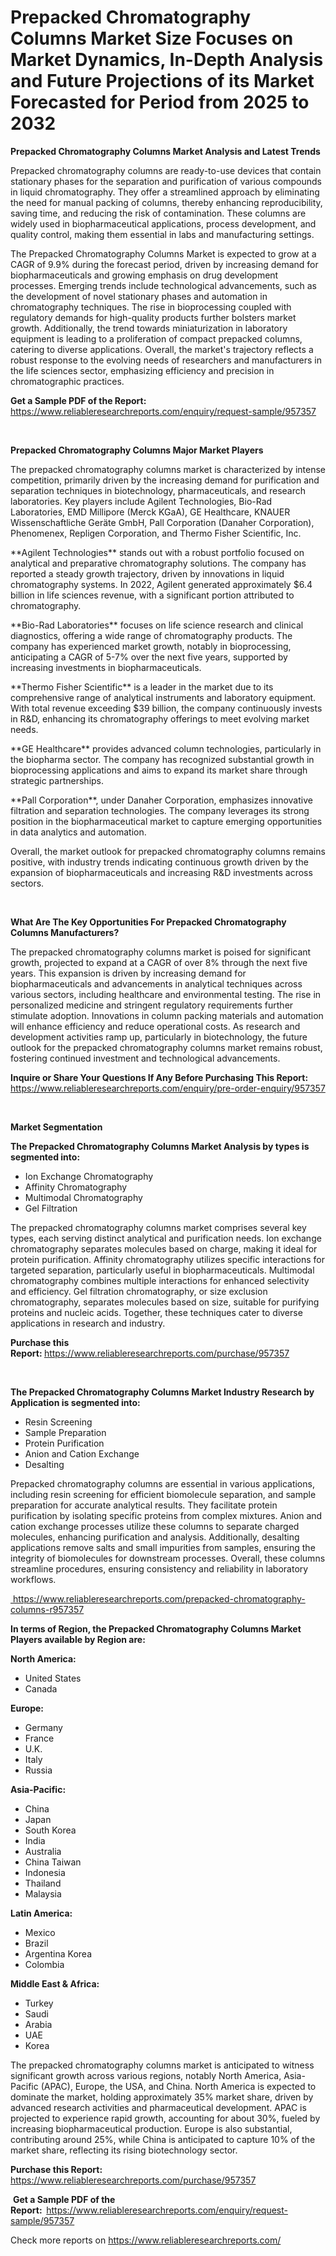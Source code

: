 <p><h1>Prepacked Chromatography Columns Market Size Focuses on Market Dynamics, In-Depth Analysis and Future Projections of its Market Forecasted for Period from 2025 to 2032</h1></p><p><strong>Prepacked Chromatography Columns Market Analysis and Latest Trends</strong></p>
<p><p>Prepacked chromatography columns are ready-to-use devices that contain stationary phases for the separation and purification of various compounds in liquid chromatography. They offer a streamlined approach by eliminating the need for manual packing of columns, thereby enhancing reproducibility, saving time, and reducing the risk of contamination. These columns are widely used in biopharmaceutical applications, process development, and quality control, making them essential in labs and manufacturing settings.</p><p>The Prepacked Chromatography Columns Market is expected to grow at a CAGR of 9.9% during the forecast period, driven by increasing demand for biopharmaceuticals and growing emphasis on drug development processes. Emerging trends include technological advancements, such as the development of novel stationary phases and automation in chromatography techniques. The rise in bioprocessing coupled with regulatory demands for high-quality products further bolsters market growth. Additionally, the trend towards miniaturization in laboratory equipment is leading to a proliferation of compact prepacked columns, catering to diverse applications. Overall, the market's trajectory reflects a robust response to the evolving needs of researchers and manufacturers in the life sciences sector, emphasizing efficiency and precision in chromatographic practices.</p></p>
<p><strong>Get a Sample PDF of the Report:&nbsp;</strong> <a href="https://www.reliableresearchreports.com/enquiry/request-sample/957357?utm_campaign=2298&utm_medium=2&utm_source=Github&utm_content=ia&utm_term=03032025&utm_id=prepacked-chromatography-columns">https://www.reliableresearchreports.com/enquiry/request-sample/957357</a></p>
<p>&nbsp;</p>
<p><strong>Prepacked Chromatography Columns Major Market Players</strong></p>
<p><p>The prepacked chromatography columns market is characterized by intense competition, primarily driven by the increasing demand for purification and separation techniques in biotechnology, pharmaceuticals, and research laboratories. Key players include Agilent Technologies, Bio-Rad Laboratories, EMD Millipore (Merck KGaA), GE Healthcare, KNAUER Wissenschaftliche Geräte GmbH, Pall Corporation (Danaher Corporation), Phenomenex, Repligen Corporation, and Thermo Fisher Scientific, Inc.</p><p>**Agilent Technologies** stands out with a robust portfolio focused on analytical and preparative chromatography solutions. The company has reported a steady growth trajectory, driven by innovations in liquid chromatography systems. In 2022, Agilent generated approximately $6.4 billion in life sciences revenue, with a significant portion attributed to chromatography.</p><p>**Bio-Rad Laboratories** focuses on life science research and clinical diagnostics, offering a wide range of chromatography products. The company has experienced market growth, notably in bioprocessing, anticipating a CAGR of 5-7% over the next five years, supported by increasing investments in biopharmaceuticals.</p><p>**Thermo Fisher Scientific** is a leader in the market due to its comprehensive range of analytical instruments and laboratory equipment. With total revenue exceeding $39 billion, the company continuously invests in R&D, enhancing its chromatography offerings to meet evolving market needs.</p><p>**GE Healthcare** provides advanced column technologies, particularly in the biopharma sector. The company has recognized substantial growth in bioprocessing applications and aims to expand its market share through strategic partnerships.</p><p>**Pall Corporation**, under Danaher Corporation, emphasizes innovative filtration and separation technologies. The company leverages its strong position in the biopharmaceutical market to capture emerging opportunities in data analytics and automation.</p><p>Overall, the market outlook for prepacked chromatography columns remains positive, with industry trends indicating continuous growth driven by the expansion of biopharmaceuticals and increasing R&D investments across sectors.</p></p>
<p>&nbsp;</p>
<p><strong>What Are The Key Opportunities For Prepacked Chromatography Columns Manufacturers?</strong></p>
<p><p>The prepacked chromatography columns market is poised for significant growth, projected to expand at a CAGR of over 8% through the next five years. This expansion is driven by increasing demand for biopharmaceuticals and advancements in analytical techniques across various sectors, including healthcare and environmental testing. The rise in personalized medicine and stringent regulatory requirements further stimulate adoption. Innovations in column packing materials and automation will enhance efficiency and reduce operational costs. As research and development activities ramp up, particularly in biotechnology, the future outlook for the prepacked chromatography columns market remains robust, fostering continued investment and technological advancements.</p></p>
<p><strong>Inquire or Share Your Questions If Any Before Purchasing This Report:</strong> <a href="https://www.reliableresearchreports.com/enquiry/pre-order-enquiry/957357?utm_campaign=2298&utm_medium=2&utm_source=Github&utm_content=ia&utm_term=03032025&utm_id=prepacked-chromatography-columns">https://www.reliableresearchreports.com/enquiry/pre-order-enquiry/957357</a></p>
<p>&nbsp;</p>
<p><strong>Market Segmentation</strong></p>
<p><strong>The Prepacked Chromatography Columns Market Analysis by types is segmented into:</strong></p>
<p><ul><li>Ion Exchange Chromatography</li><li>Affinity Chromatography</li><li>Multimodal Chromatography</li><li>Gel Filtration</li></ul></p>
<p><p>The prepacked chromatography columns market comprises several key types, each serving distinct analytical and purification needs. Ion exchange chromatography separates molecules based on charge, making it ideal for protein purification. Affinity chromatography utilizes specific interactions for targeted separation, particularly useful in biopharmaceuticals. Multimodal chromatography combines multiple interactions for enhanced selectivity and efficiency. Gel filtration chromatography, or size exclusion chromatography, separates molecules based on size, suitable for purifying proteins and nucleic acids. Together, these techniques cater to diverse applications in research and industry.</p></p>
<p><strong>Purchase this Report:&nbsp;</strong><a href="https://www.reliableresearchreports.com/purchase/957357?utm_campaign=2298&utm_medium=2&utm_source=Github&utm_content=ia&utm_term=03032025&utm_id=prepacked-chromatography-columns">https://www.reliableresearchreports.com/purchase/957357</a></p>
<p>&nbsp;</p>
<p><strong>The Prepacked Chromatography Columns Market Industry Research by Application is segmented into:</strong></p>
<p><ul><li>Resin Screening</li><li>Sample Preparation</li><li>Protein Purification</li><li>Anion and Cation Exchange</li><li>Desalting</li></ul></p>
<p><p>Prepacked chromatography columns are essential in various applications, including resin screening for efficient biomolecule separation, and sample preparation for accurate analytical results. They facilitate protein purification by isolating specific proteins from complex mixtures. Anion and cation exchange processes utilize these columns to separate charged molecules, enhancing purification and analysis. Additionally, desalting applications remove salts and small impurities from samples, ensuring the integrity of biomolecules for downstream processes. Overall, these columns streamline procedures, ensuring consistency and reliability in laboratory workflows.</p></p>
<p><a href="https://www.reliableresearchreports.com/prepacked-chromatography-columns-r957357?utm_campaign=2298&utm_medium=2&utm_source=Github&utm_content=ia&utm_term=03032025&utm_id=prepacked-chromatography-columns">&nbsp;https://www.reliableresearchreports.com/prepacked-chromatography-columns-r957357</a></p>
<p><strong>In terms of Region, the Prepacked Chromatography Columns Market Players available by Region are:</strong></p>
<p>
    <p> <strong> North America: </strong>
        <ul>
            <li>United States</li>
            <li>Canada</li>
        </ul>
        </p> 
    <p> <strong> Europe: </strong>
        <ul>
            <li>Germany</li>
            <li>France</li>
            <li>U.K.</li>
            <li>Italy</li>
            <li>Russia</li>
        </ul>
        </p> 
    <p> <strong> Asia-Pacific: </strong>
        <ul>
            <li>China</li>
            <li>Japan</li>
            <li>South Korea</li>
            <li>India</li>
            <li>Australia</li>
            <li>China Taiwan</li>
            <li>Indonesia</li>
            <li>Thailand</li>
            <li>Malaysia</li>
        </ul>
        </p> 
    <p> <strong> Latin America: </strong>
        <ul>
            <li>Mexico</li>
            <li>Brazil</li>
            <li>Argentina Korea</li>
            <li>Colombia</li>
        </ul>
        </p> 
    <p> <strong> Middle East & Africa: </strong>
        <ul>
            <li>Turkey</li>
            <li>Saudi</li>
            <li>Arabia</li>
            <li>UAE</li>
            <li>Korea</li>
        </ul>
    </p>
    </p>
<p><p>The prepacked chromatography columns market is anticipated to witness significant growth across various regions, notably North America, Asia-Pacific (APAC), Europe, the USA, and China. North America is expected to dominate the market, holding approximately 35% market share, driven by advanced research activities and pharmaceutical development. APAC is projected to experience rapid growth, accounting for about 30%, fueled by increasing biopharmaceutical production. Europe is also substantial, contributing around 25%, while China is anticipated to capture 10% of the market share, reflecting its rising biotechnology sector.</p></p>
<p><strong>Purchase this Report: </strong><a href="https://www.reliableresearchreports.com/purchase/957357?utm_campaign=2298&utm_medium=2&utm_source=Github&utm_content=ia&utm_term=03032025&utm_id=prepacked-chromatography-columns">https://www.reliableresearchreports.com/purchase/957357</a></p>
<p>&nbsp;<strong>Get a Sample PDF of the Report:&nbsp;&nbsp;</strong><a href="https://www.reliableresearchreports.com/enquiry/request-sample/957357?utm_campaign=2298&utm_medium=2&utm_source=Github&utm_content=ia&utm_term=03032025&utm_id=prepacked-chromatography-columns">https://www.reliableresearchreports.com/enquiry/request-sample/957357</a></p>
<p><strong></strong></p>
<p>Check more reports on <a href="https://www.reliableresearchreports.com/?utm_campaign=2298&utm_medium=2&utm_source=Github&utm_content=ia&utm_term=03032025&utm_id=prepacked-chromatography-columns">https://www.reliableresearchreports.com/</a></p>